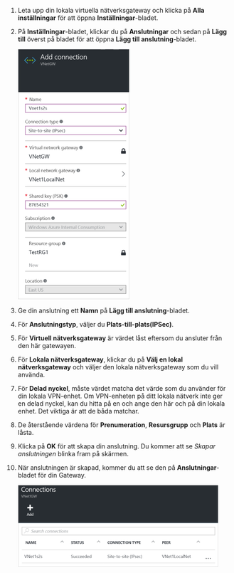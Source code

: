 1. Leta upp din lokala virtuella nätverksgateway och klicka på **Alla inställningar** för att öppna **Inställningar**-bladet.

2. På **Inställningar**-bladet, klickar du på **Anslutningar** och sedan på **Lägg till** överst på bladet för att öppna **Lägg till anslutning**-bladet.

    ![Skapa en plats-till-plats-anslutning](./media/vpn-gateway-add-site-to-site-connection-rm-portal-include/addconnection250.png)

3. Ge din anslutning ett **Namn** på **Lägg till anslutning**-bladet. 

4. För **Anslutningstyp**, väljer du **Plats-till-plats(IPSec)**.

5. För **Virtuell nätverksgateway** är värdet låst eftersom du ansluter från den här gatewayen.

6. För **Lokala nätverksgateway**, klickar du på **Välj en lokal nätverksgateway** och väljer den lokala nätverksgateway som du vill använda. 

7. För **Delad nyckel**, måste värdet matcha det värde som du använder för din lokala VPN-enhet. Om VPN-enheten på ditt lokala nätverk inte ger en delad nyckel, kan du hitta på en och ange den här och på din lokala enhet. Det viktiga är att de båda matchar.

8. De återstående värdena för **Prenumeration**, **Resursgrupp** och **Plats** är låsta.

9. Klicka på **OK** för att skapa din anslutning. Du kommer att se *Skapar anslutningen* blinka fram på skärmen.

10. När anslutningen är skapad, kommer du att se den på **Anslutningar**-bladet för din Gateway.

    ![Skapa en plats-till-plats-anslutning](./media/vpn-gateway-add-site-to-site-connection-rm-portal-include/connectionstatus450.png)




<!--HONumber=Jun16_HO2-->


